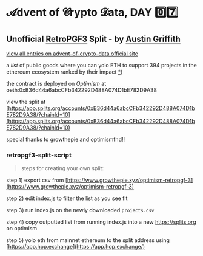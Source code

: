 # 𝓐dvent of 𝓒rypto 𝓓ata, DAY 0️⃣7️⃣

## Unofficial [RetroPGF3](https://community.optimism.io/docs/governance/retropgf-3/) Split - by [Austin Griffith](https://twitter.com/austingriffith)

[view all entries on advent-of-crypto-data official site](https://paradigmxyz.github.io/advent-of-crypto-data/)

a *list* of public goods where you can yolo ETH to support 394 projects in the ethereum ecosystem ranked by their impact [*](https://www.growthepie.xyz/optimism-retropgf-3)) 

the contract is deployed on *Optimism* at oeth:0xB36d44a6abcCFb342292D488A074D1bE782D9A38

view the split at [https://app.splits.org/accounts/0xB36d44a6abcCFb342292D488A074D1bE782D9A38/?chainId=10](https://app.splits.org/accounts/0xB36d44a6abcCFb342292D488A074D1bE782D9A38/?chainId=10)

special thanks to growthepie and optimismfnd!!



### retropgf3-split-script

> steps for creating your own split: 

step 1) export csv from [https://www.growthepie.xyz/optimism-retropgf-3](https://www.growthepie.xyz/optimism-retropgf-3)

step 2) edit index.js to filter the list as you see fit

step 3) run index.js on the newly downloaded `projects.csv`

step 4) copy outputted list from running index.js into a new https://splits.org on optimism 

step 5) yolo eth from mainnet ethereum to the split address using [https://app.hop.exchange](https://app.hop.exchange/)
